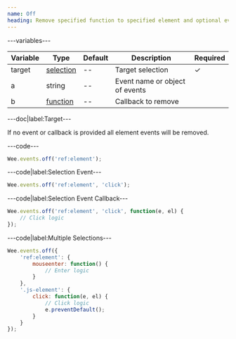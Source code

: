 ```yaml
---
name: Off
heading: Remove specified function to specified element and optional event and function
---
```


---variables---

| Variable | Type| Default | Description | Required |
| -- | -- | -- | -- | -- |
| target | [selection](/script#selection) | -- | Target selection | ✓ |
| a | string | -- | Event name or object of events ||
| b | [function](/script/#functions) | -- | Callback to remove ||


---doc|label:Target---

If no event or callback is provided all element events will be removed.

---code---

```javascript
Wee.events.off('ref:element');
```

---code|label:Selection Event---

```javascript
Wee.events.off('ref:element', 'click');
```

---code|label:Selection Event Callback---

```javascript
Wee.events.off('ref:element', 'click', function(e, el) {
	// Click logic
});
```

---code|label:Multiple Selections---

```javascript
Wee.events.off({
	'ref:element': {
		mouseenter: function() {
			// Enter logic
		}
	},
	'.js-element': {
		click: function(e, el) {
			// Click logic
			e.preventDefault();
		}
	}
});
```